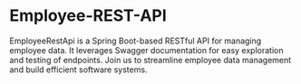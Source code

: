 # Employee-REST-API
EmployeeRestApi is a Spring Boot-based RESTful API for managing employee data. It leverages Swagger documentation for easy exploration and testing of endpoints. Join us to streamline employee data management and build efficient software systems.
